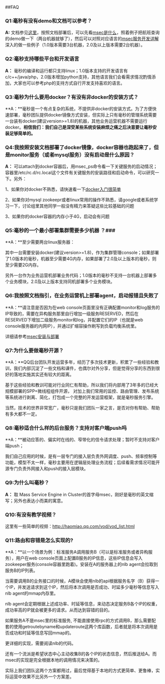 ##FAQ

### Q1:毫秒有没有demo和文档可以参考？ ###

**A:** 文档参见[这里](document)，按照文档部署后，可以先看[msec是什么](document/msec/msec_in_a_nutshell.md)，照着例子把航班查询的demo做一下（两台机器就够了），然后可以对照对应语言的[msec服务开发详解](document/msec#开发详解文档)深入的做一些例子（1.0版本需要3台机器，2.0及以上版本需要2台机器）。

### Q2:毫秒支持哪些平台和开发语言 ###
**A：** 毫秒的编译和运行都只支持linux；1.0版本支持的开发语言有c/c++/java/php，2.0版本增加python支持，其他语言我们会看需求情况酌情添加，大家也可以参考php的支持方式自行开发支持喜欢的语言。

### Q3:毫秒为什么要用docker？有没有非docker的安装方式？ ###
**A：**毫秒是一个有点复杂的系统，不提供非docker的安装方式。为了方便快速部署，毫秒团队提供docker镜像方式安装，但实际上只有毫秒的管理系统需要一台装有docker(建议version>=1.8)的机器，其他业务运营机器不需要运行docker。**相信我们：我们自己是深受某些系统安装麻烦之痛之后决意要让毫秒安装足够简单的。**

### Q4:我按照安装文档部署了docker镜像，docker容器也跑起来了，但是monitor服务（或者mysql服务）没有启动是什么原因？ ###
**A：** 可以attach到docker容器后，用msec_ps命令看一下关键服务的启动情况；容器里/etc/rc.d/rc.local这个文件有关键服务的安装路径和启动命令，可以研究一下。另外：

1、如果你对docker不熟悉，请快速看一下[docker入门很简单](document/msec/docker_guide.md)

2、如果你对mysql zookeepr或者linux常用的操作不熟悉，请google或者系统学习一下，讨论组里其他同学一般没有精力来答疑这些比较基础的问题

3、如果你的docker容器的内存小于4G，启动会有问题

### Q5:毫秒的一个最小部署集群需要多少机器 ？###
**A：**至少需要两台linux服务器：

其中一台需要安装docker(建议version>=1.8)，作为集群管理console；如果部署了1.0版本的毫秒，机器至少需要4G内存，如果部署了2.0及以上版本的毫秒，则至少需要2G内存。

另外一台作为业务运营机部署业务代码；1.0版本的毫秒不支持一台机器上部署多个业务模块，2.0及以上版本支持同机部署多个业务模块。

### Q6:我按照文档指引，在业务运营机上部署agent，启动报错且失败了 ###
**A：**请注意是否因为在web console页面里没有正确配置monitor和log服务的IP导致的，需要在异构服务那里自行增加一级服务RESERVED，然后在RESERVED下增加二级服务monitor和log，并配置它们的IP（也就是web console服务器的内网IP），并通过扩缩容操作刷写到负载均衡系统里。

详细请参考[msec安装与部署](document/msec/msec_install_guide.md)

### Q7:为什么要做毫秒开源？ ###
**A：**QQ后台团队开发运营多年，经历了多次技术更新，积累了一些经验和教训，我们内部沉淀了一些文档和课件，也偶尔对外分享，但是觉得分享的东西到很好的落地实施其实还有较大的距离。

基于这些经验和教训可能对行业同仁有帮助，所以我们将内部用了3年多的已经大规模部署的SPP+微线程组件开源， 对加上我们常用的监控、路由管理、发布系统等系统进行剥离、简化，打包成一个完整的开发运营框架，就是毫秒服务引擎。

当然，技术的世界非常宽广，毫秒只是我们团队一家之言，是否对你有帮助、帮助有多大都不一定。

### Q8:毫秒适合什么样的后台服务？支持对客户端push吗 ###
**A：**被动应答的、偏实时在线的、窄带化的信令请求处理；暂时不支持对客户端push；

我们自己应用的时候，是有一层专门的接入层负责外网调度、push、频率控制等功能，模型不太一样，毫秒主要用在逻辑层处理业务流程；后续看需求情况可能开源专门负责外网接入和push的接入层模块。


### Q9:为什么叫毫秒？ ###
**A：** 取  Mass Service Engine in Cluster的首字母msec，刚好是毫秒的英文缩写；另外也表达小而美的寓意。

### Q10:有没有教学视频？ ###
这里有一些简单的视频：<http://haomiao.qq.com/vod/vod_list.html>

### Q11:路由和容错是怎么实现的? ###
**A：**以一个场景为例：标准服务A调用服务B（可以是标准服务或者异构服务），用户在web console页面上配置B服务的IP信息，这些IP信息会写入zookeeper服务(console容器里跑着)。安装在A的服务器上的nlb agent会拉取到服务B的IP列表。

当需要调用B的业务接口的时候，A模块会使用nlb的api根据服务名字（B）获得一个IP，并发送请求到这个IP，然后将本次调用是否成功、时延多少毫秒等信息写入nlb agent的mmap内存里。

nlb agent会定期根据上述成功率、时延等信息，来动态决定服务B各个IP的权重，成功率高的IP就会被更多的请求。从而达到容错的目的。

如果服务A不是msec里的标准服务, 不能直接使用rpc的方式调用B，那么需要配套的使用getroutebyname和updateroute这两个库函数，后者就是将本次调用是否成功和时延等信息写回mmap的。

更详细的实现，需要阅读nlb的代码。

还有一个流派是希望状态中心主动收集B的各个IP的状态信息，然后推送给A。而msec的实现是完全根据本地的调用情况来决策的。

实际上我们团队这两个方案都用过，最后觉得基于本地的方式更简单、更鲁棒，实际运营中效果不比另外一个方案差。


